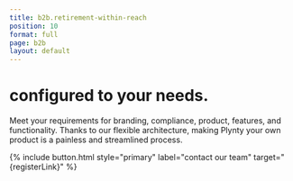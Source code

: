 ```yaml
---
title: b2b.retirement-within-reach
position: 10
format: full
page: b2b
layout: default
---
```


# configured to your needs.

Meet your requirements for branding, compliance, product, features, and functionality. Thanks to our flexible architecture, making Plynty your own product is a painless and streamlined process.

<!--{% include app-stores.html
  ioslink="https://plynty.com/ios-app"
  androidlink="https://plynty.com/android-app"
%}-->
{% include button.html style="primary" label="contact our team" target="{registerLink}" %}
